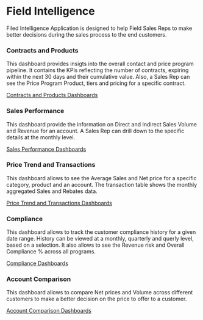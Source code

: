 # Field Intelligence

Filed Intelligence Application is designed to help Field Sales Reps to make better decisions during the sales process to the end customers.

### Contracts and Products
This dashboard provides insigts into the overall contact and price program pipeline. It contains the KPIs reflecting the number of contracts, expiring within the next 30 days and their cumulative value. Also, a Sales Rep can see the Price Program Product, tiers and pricing for a specific contract.

[Contracts and Products Dashboards](/dashboards/price_program_and_products::contract_and_products)


### Sales Performance
This dashboard provide the information on Direct and Indirect Sales Volume and Revenue for an account. A Sales Rep can drill down to the specific details at the monthly level.

[Sales Performance Dashboards](/dashboards/price_program_and_products::sales_performance?account=Drug%20Aid%20Pharmacy,50%20Plus%20Pharmacy)

### Price Trend and Transactions
This dashboard allows to see the Average Sales and Net price for a specific category, product and an account. The transaction table shows the monthly aggregated Sales and Rebates data.

[Price Trend and Transactions Dashboards](/dashboards/price_program_and_products::price_trend_and_transaction?account=&product_name=&contract_name=Adv%20Specialty%20Hosp%20-%20TB%20v1&contract_number=&invoice_year=&invoice_month=&rolling_12_months=)

### Compliance
This dashboard allows to track the customer compliance history for a given date range. History  can be viewed at a monthly, quarterly and querly level, based on a selection. It also allows to see the Revenue risk and Overall Compliance % across all programs.

[Compliance Dashboards](/dashboards/price_program_and_products/compliance)

### Account Comparison
This dashboard allows to compare Net prices and Volume across different customers to make a better decision on the price to offer to a customer.

[Account Comparison Dashboards](/dashboards/price_program_and_products/account_comparison)
